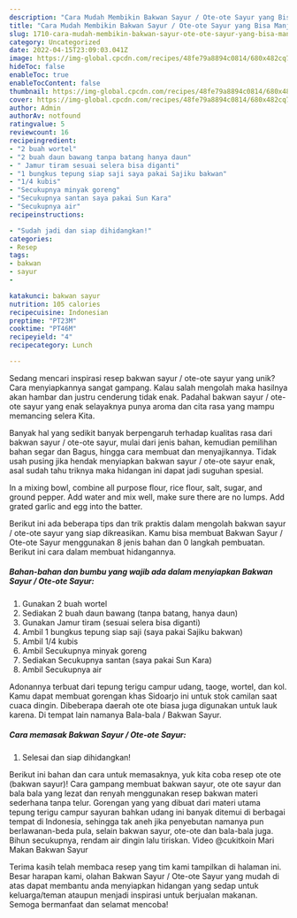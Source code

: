 ```yaml
---
description: "Cara Mudah Membikin Bakwan Sayur / Ote-ote Sayur yang Bisa Manjain Lidah"
title: "Cara Mudah Membikin Bakwan Sayur / Ote-ote Sayur yang Bisa Manjain Lidah"
slug: 1710-cara-mudah-membikin-bakwan-sayur-ote-ote-sayur-yang-bisa-manjain-lidah
category: Uncategorized
date: 2022-04-15T23:09:03.041Z
image: https://img-global.cpcdn.com/recipes/48fe79a8894c0814/680x482cq70/bakwan-sayur-ote-ote-sayur-foto-resep-utama.jpg
hideToc: false
enableToc: true
enableTocContent: false
thumbnail: https://img-global.cpcdn.com/recipes/48fe79a8894c0814/680x482cq70/bakwan-sayur-ote-ote-sayur-foto-resep-utama.jpg
cover: https://img-global.cpcdn.com/recipes/48fe79a8894c0814/680x482cq70/bakwan-sayur-ote-ote-sayur-foto-resep-utama.jpg
author: Admin
authorAv: notfound
ratingvalue: 5
reviewcount: 16
recipeingredient:
- "2 buah wortel"
- "2 buah daun bawang tanpa batang hanya daun"
- " Jamur tiram sesuai selera bisa diganti"
- "1 bungkus tepung siap saji saya pakai Sajiku bakwan"
- "1/4 kubis"
- "Secukupnya minyak goreng"
- "Secukupnya santan saya pakai Sun Kara"
- "Secukupnya air"
recipeinstructions:

- "Sudah jadi dan siap dihidangkan!"
categories:
- Resep
tags:
- bakwan
- sayur
- 

katakunci: bakwan sayur  
nutrition: 105 calories
recipecuisine: Indonesian
preptime: "PT23M"
cooktime: "PT46M"
recipeyield: "4"
recipecategory: Lunch

---
```





Sedang mencari inspirasi resep bakwan sayur / ote-ote sayur yang unik? Cara menyiapkannya sangat gampang. Kalau salah mengolah maka hasilnya akan hambar dan justru cenderung tidak enak. Padahal bakwan sayur / ote-ote sayur yang enak selayaknya punya aroma dan cita rasa yang mampu memancing selera Kita.





Banyak hal yang sedikit banyak berpengaruh terhadap kualitas rasa dari bakwan sayur / ote-ote sayur, mulai dari jenis bahan, kemudian pemilihan bahan segar dan Bagus, hingga cara membuat dan menyajikannya. Tidak usah pusing jika hendak menyiapkan bakwan sayur / ote-ote sayur enak,      asal sudah tahu triknya maka hidangan ini dapat jadi suguhan spesial.














In a mixing bowl, combine all purpose flour, rice flour, salt, sugar, and ground pepper. Add water and mix well, make sure there are no lumps. Add grated garlic and egg into the batter.






Berikut ini ada beberapa tips dan trik praktis dalam mengolah bakwan sayur / ote-ote sayur yang siap dikreasikan. Kamu bisa membuat Bakwan Sayur / Ote-ote Sayur menggunakan 8 jenis bahan dan 0 langkah pembuatan. Berikut ini cara dalam membuat hidangannya.

<!--inarticleads1-->

##### Bahan-bahan dan bumbu yang wajib ada dalam menyiapkan Bakwan Sayur / Ote-ote Sayur:

1. Gunakan 2 buah wortel
1. Sediakan 2 buah daun bawang (tanpa batang, hanya daun)
1. Gunakan  Jamur tiram (sesuai selera bisa diganti)
1. Ambil 1 bungkus tepung siap saji (saya pakai Sajiku bakwan)
1. Ambil 1/4 kubis
1. Ambil Secukupnya minyak goreng
1. Sediakan Secukupnya santan (saya pakai Sun Kara)
1. Ambil Secukupnya air


Adonannya terbuat dari tepung terigu campur udang, taoge, wortel, dan kol. Kamu dapat membuat gorengan khas Sidoarjo ini untuk stok camilan saat cuaca dingin. Dibeberapa daerah ote ote biasa juga digunakan untuk lauk karena. Di tempat lain namanya Bala-bala / Bakwan Sayur. 

<!--inarticleads2-->

##### Cara memasak Bakwan Sayur / Ote-ote Sayur:


1. Selesai dan siap dihidangkan!

Berikut ini bahan dan cara untuk memasaknya, yuk kita coba resep ote ote (bakwan sayur)! Cara gampang membuat bakwan sayur, ote ote sayur dan bala bala yang lezat dan renyah menggunakan resep bakwan materi sederhana tanpa telur. Gorengan yang yang dibuat dari materi utama tepung terigu campur sayuran bahkan udang ini banyak ditemui di berbagai tempat di Indonesia, sehingga tak aneh jika penyebutan namanya pun berlawanan-beda pula, selain bakwan sayur, ote-ote dan bala-bala juga. Bihun secukupnya, rendam air dingin lalu tiriskan. Video @cukitkoin Mari Makan Bakwan Sayur 

Terima kasih telah membaca resep yang tim kami tampilkan di halaman ini. Besar harapan kami, olahan Bakwan Sayur / Ote-ote Sayur yang mudah di atas dapat membantu anda menyiapkan hidangan yang sedap untuk keluarga/teman ataupun menjadi inspirasi untuk berjualan makanan. Semoga bermanfaat dan selamat mencoba!
